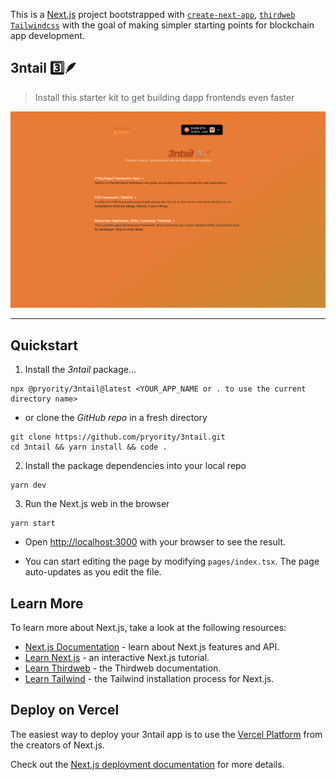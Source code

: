 This is a [Next.js](https://nextjs.org/) project bootstrapped with [`create-next-app`](https://github.com/vercel/next.js/tree/canary/packages/create-next-app), [`thirdweb`](https://thirdweb.com/) [`Tailwindcss`](https://tailwindcss.com/docs/guides/nextjs) with the goal of making simpler starting points for blockchain app development.

## 3ntail 3️⃣🪶

> Install this starter kit to get building dapp frontends even faster 

![Demo 1](./3ntail-demo.png)

---

## Quickstart

1. Install the *3ntail* package...

```
npx @pryority/3ntail@latest <YOUR_APP_NAME or . to use the current directory name>
```
- or clone the *GitHub repo* in a fresh directory
```
git clone https://github.com/pryority/3ntail.git
cd 3ntail && yarn install && code .
```

2. Install the package dependencies into your local repo

```
yarn dev
```

3. Run the Next.js web in the browser

```
yarn start
```
- Open [http://localhost:3000](http://localhost:3000) with your browser to see the result.

- You can start editing the page by modifying `pages/index.tsx`. The page auto-updates as you edit the file.

## Learn More

To learn more about Next.js, take a look at the following resources:

- [Next.js Documentation](https://nextjs.org/docs) - learn about Next.js features and API.
- [Learn Next.js](https://nextjs.org/learn) - an interactive Next.js tutorial.
- [Learn Thirdweb](https://thirdweb.com/) - the Thirdweb documentation.
- [Learn Tailwind](https://tailwindcss.com/docs/guides/nextjs) - the Tailwind installation process for Next.js.

## Deploy on Vercel

The easiest way to deploy your 3ntail app is to use the [Vercel Platform](https://vercel.com/new?utm_medium=default-template&filter=next.js&utm_source=create-next-app&utm_campaign=create-next-app-readme) from the creators of Next.js.

Check out the [Next.js deployment documentation](https://nextjs.org/docs/deployment) for more details.
